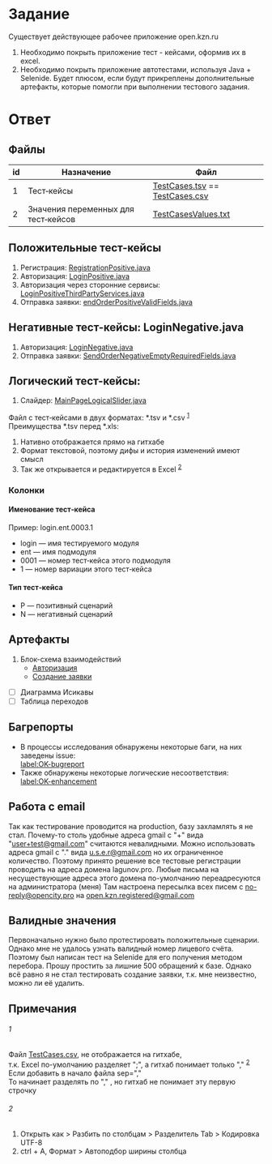 # Задание
Существует действующее рабочее приложение open.kzn.ru

1. Необходимо покрыть приложение тест - кейсами, оформив их в excel.
2. Необходимо покрыть приложение автотестами, используя Java + Selenide.
Будет плюсом, если будут прикреплены дополнительные артефакты, которые помогли при выполнении тестового задания.

# Ответ

## Файлы
 
 | id        | Назначение           | Файл  |
| ------------- |-------------| -----|
| 1       | Тест‑кейсы  | [TestCases.tsv](TestCases.tsv) == [TestCases.сsv](TestCases.сsv) |
| 2    | Значения переменных для тест‑кейсов      |   [TestCasesValues.txt](TestCasesValues.txt) |

## Положительные тест-кейсы
1. Регистрация: [RegistrationPositive.java](/src/test/java/ru/open/kzn/autotests/LoginPositive.java)
2. Авторизация: [LoginPositive.java](/src/test/java/ru/open/kzn/autotests/LoginPositive.java)
3. Авторизация через сторонние сервисы: [LoginPositiveThirdPartyServices.java](/src/test/java/ru/open/kzn/autotests/LoginPositiveThirdPartyServices.java)
4. Отправка заявки: [endOrderPositiveValidFields.java](/src/test/java/ru/open/kzn/autotests/endOrderPositiveValidFields.java)

## Негативные тест-кейсы: LoginNegative.java
1. Авторизация: [LoginNegative.java](/src/test/java/ru/open/kzn/autotests/LoginNegative.java)
2. Отправка заявки: [SendOrderNegativeEmptyRequiredFields.java](/src/test/java/ru/open/kzn/autotests/SendOrderNegativeEmptyRequiredFields.java)

## Логический тест-кейсы: 
1. Слайдер: [MainPageLogicalSlider.java](/src/test/java/ru/open/kzn/autotests/MainPageLogicalSlider.java)


Файл с тест‑кейсами в двух форматах: *.tsv и *.csv <sup>[1](https://github.com/Lagunov-PRO/TT_OK/blob/master/README.md#1)</sup> <br>
Преимущества *.tsv перед *.xls:
1. Нативно отображается прямо на гитхабе
2. Формат текстовой, поэтому дифы и история изменений имеют смысл
3. Так же открывается и редактируется в Excel <sup>[2](https://github.com/Lagunov-PRO/TT_OK/blob/master/README.md#2)</sup>

### Колонки
#### Именование 	тест‑кейса
Пример: login.ent.0003.1
* login — имя тестируемого модуля
* ent — имя подмодуля
* 0001 — номер 	тест‑кейса этого подмодуля
* 1 — номер вариации этого 	тест‑кейса
#### Тип 	тест‑кейса
* P — позитивный сценарий
* N — негативный сценарий

## Артефакты
1. Блок-схема взаимодействий
      - [Авторизация](/TestCasesArtifacts/login.mindnode/QuickLook/Preview.jpg)
      - [Создание заявки](/TestCasesArtifacts/order.mindnode/QuickLook/Preview.jpg)
- [ ] Диаграмма Исикавы
- [ ] Таблица переходов

## Багрепорты
* В процессы исследования обнаружены некоторые баги, на них заведены issue:<br>
[label:OK-bugreport](https://github.com/Lagunov-PRO/TT_OK/issues?q=is%3Aissue+is%3Aopen+label%3AOK-bugreport)<br>
* Также обнаружены некоторые логические несоответствия:<br>
[label:OK-enhancement](https://github.com/Lagunov-PRO/TT_OK/issues?q=is%3Aissue+is%3Aopen+label%3AOK-enhancement)

## Работа с email
Так как тестирование проводится на production, базу захламлять я не стал.
Почему-то столь удобные адреса gmail с "+" вида "user+test@gmail.com" считаются невалидными.
Можно использовать адреса gmail с "." вида u.s.e.r@gmail.com но их ограниченное количество.
Поэтому принято решение все тестовые регистрации проводить на адреса домена lagunov.pro.
Любые письма на несуществующие адреса этого домена по-умолчанию переадресуются на администратора (меня)
Там настроена пересылка всех писем с no-reply@opencity.pro на open.kzn.registered@gmail.com

## Валидные значения
Первоначально нужно было протестировать положительные сценарии. Однако мне не удалось узнать валидный номер лицевого счёта.
Поэтому был написан тест на Selenide для его получения методом перебора. Прошу простить за лишние 500 обращений к базе.
Однако всё равно я не стал тестировать создание заявки, т.к. мне неизвестно, можно ли её удалить.

## Примечания
###### 1
Файл [TestCases.csv](TestCases.csv), не отображается на гитхабе, <br>
т.к. Excel по-умолчанию разделяет ";", а гитхаб понимает только "," <sup>[2](https://github.com/Lagunov-PRO/TT_OK/blob/master/README.md#1)</sup> <br>
Если добавить в начало файла sep="," <br>
То начинает разделять по "," , но гитхаб не понимает эту первую строчку

###### 2
1. Открыть как > Разбить по столбцам > Разделитель Tab > Кодировка UTF-8
2. ctrl + A, Формат > Автоподбор ширины столбца



            
